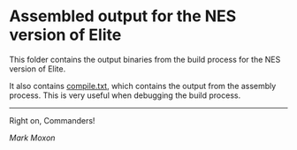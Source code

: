 # Assembled output for the NES version of Elite

This folder contains the output binaries from the build process for the NES version of Elite.

It also contains [compile.txt](compile.txt), which contains the output from the assembly process. This is very useful when debugging the build process.

---

Right on, Commanders!

_Mark Moxon_